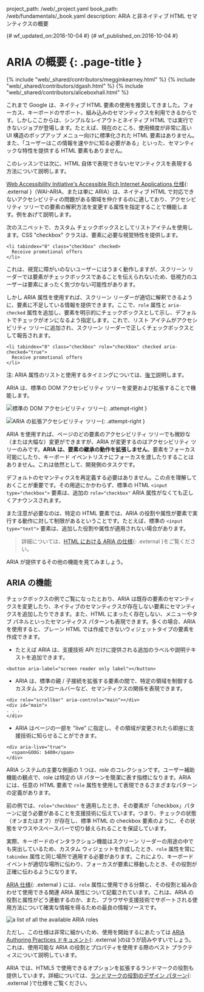 project_path: /web/_project.yaml
book_path: /web/fundamentals/_book.yaml
description: ARIA と非ネイティブ HTML セマンティクスの概要

{# wf_updated_on:2016-10-04 #}
{# wf_published_on:2016-10-04 #}

# ARIA の概要 {: .page-title }

{% include "web/_shared/contributors/megginkearney.html" %}
{% include "web/_shared/contributors/dgash.html" %}
{% include "web/_shared/contributors/aliceboxhall.html" %}

これまで Google は、ネイティブ HTML
要素の使用を推奨してきました。フォーカス、キーボードのサポート、組み込みのセマンティクスを利用できるからです。しかしここからは、シンプルなレイアウトとネイティブ
HTML では実行できないジョブが登場します。たとえば、現在のところ、使用頻度が非常に高い UI 構造のポップアップ メニュー向けに標準化された HTML
要素はありません。また、「ユーザーはこの情報を速やかに知る必要がある」といった、セマンティックな特性を提供する HTML 要素もありません。

このレッスンでは次に、HTML 自体で表現できないセマンティクスを表現する方法について説明します。

[Web Accessibility Initiative's Accessible Rich Internet Applications
仕様](https://www.w3.org/TR/wai-aria/){: .external }（WAI-ARIA、または単に ARIA）は、ネイティブ
HTML で対応できないアクセシビリティの問題がある領域を仲介するのに適しており、アクセシビリティ
ツリーでの要素の解釈方法を変更する属性を指定することで機能します。例をあげて説明します。

次のスニペットで、カスタム チェックボックスとしてリストアイテムを使用します。CSS "checkbox" クラスは、要素に必要な視覚特性を提供します。

```
<li tabindex="0" class="checkbox" checked>
  Receive promotional offers
</li>
```

これは、視覚に障がいのないユーザーにはうまく動作しますが、スクリーン
リーダーでは要素がチェックボックスであることを伝えられないため、低視力のユーザーは要素にまったく気づかない可能性があります。

しかし ARIA 属性を使用すれば、スクリーン リーダーが適切に解釈できるように、要素に不足している情報を提供できます。ここで、`role` 属性と
`aria-checked` 属性を追加し、要素を明示的にチェックボックスとして示し、デフォルトでチェックがオンになるよう指定します。これで、リスト
アイテムがアクセシビリティ ツリーに追加され、スクリーン リーダーで正しくチェックボックスとして報告されます。

```
<li tabindex="0" class="checkbox" role="checkbox" checked aria-checked="true">
  Receive promotional offers
</li>
```

注: ARIA 属性のリストと使用するタイミングについては、[後で](#what-can-aria-do)説明します。

ARIA は、標準の DOM アクセシビリティ ツリーを変更および拡張することで機能します。

![標準の DOM アクセシビリティ
ツリー](../../../../en/fundamentals/accessibility/semantics-aria/imgs/acctree1.jpg){:
.attempt-right }

![ARIA の拡張アクセシビリティ
ツリー](../../../../en/fundamentals/accessibility/semantics-aria/imgs/acctree2.jpg){:
.attempt-right }

ARIA を使用すれば、ページのどの要素のアクセシビリティ ツリーでも微妙な（または大幅な）変更ができますが、ARIA が変更するのはアクセシビリティ
ツリーのみです。**ARIA は、要素の継承の動作を拡張しません**。要素をフォーカス可能にしたり、キーボード
イベントリスナにフォーカスを渡したりすることはありません。これは依然として、開発側のタスクです。

デフォルトのセマンティクスを再定義する必要はありません。この点を理解しておくことが重要です。その用途にかかわらず、標準の HTML `<input
type="checkbox">` 要素は、追加の `role="checkbox"` ARIA 属性がなくても正しくアナウンスされます。

また注意が必要なのは、特定の HTML 要素では、ARIA の役割や属性が要素で実行する動作に対して制限があるということです。たとえば、標準の `<input
type="text">` 要素は、追加した役割や属性が適用されない場合があります。

> 詳細については、[HTML における ARIA
の仕様](https://www.w3.org/TR/html-aria/#sec-strong-native-semantics){: .external
}をご覧ください。

ARIA が提供するその他の機能を見てみましょう。

## ARIA の機能

チェックボックスの例でご覧になったとおり、ARIA
は既存の要素のセマンティクスを変更したり、ネイティブのセマンティクスが存在しない要素にセマンティクスを追加したりできます。また、HTML
にまったく存在しない、メニューやタブ パネルといったセマンティクス パターンも表現できます。多くの場合、ARIA を使用すると、プレーン HTML
では作成できないウィジェットタイプの要素を作成できます。

- たとえば ARIA は、支援技術 API だけに提供される追加のラベルや説明テキストを追加できます。<br>


<div class="clearfix"></div>


```
<button aria-label="screen reader only label"></button>
```

- ARIA は、標準の親 / 子接続を拡張する要素の間で、特定の領域を制御するカスタム スクロールバーなど、セマンティクスの関係を表現できます。


<div class="clearfix"></div>


```
<div role="scrollbar" aria-controls="main"></div>
<div id="main">
. . .
</div>
```

- ARIA はページの一部を "live" に指定し、その領域が変更されたら即座に支援技術に知らせることができます。


<div class="clearfix"></div>


```
<div aria-live="true">
  <span>GOOG: $400</span>
</div>
```

ARIA システムの主要な側面の 1 つは、*role* のコレクションです。ユーザー補助機能の観点で、role は特定の UI
パターンを簡潔に表す指標になります。ARIA には、任意の HTML 要素で `role` 属性を使用して表現できるさまざまなパターンの定義があります。

前の例では、`role="checkbox"`
を適用したとき、その要素が「checkbox」パターンに従う必要があることを支援技術に伝えています。つまり、チェックの状態（オンまたはオフ）が存在し、標準
HTML の checkbox 要素のように、その状態をマウスやスペースバーで切り替えられることを保証しています。

実際、キーボードのインタラクション機能はスクリーン リーダーの用途の中でも突出しているため、カスタム ウィジェットを作成したとき、`role` 属性を常に
`tabindex` 属性と同じ場所で適用する必要があります。これにより、キーボード
イベントが適切な場所に伝わり、フォーカスが要素に移動したとき、その役割が正確に伝わるようになります。

[ARIA 仕様](https://www.w3.org/TR/wai-aria/){: .external } には、`role`
属性に使用できる分類と、その役割と組み合わせて使用できる関連 ARIA 属性について記載されています。これは、ARIA
の役割と属性がどう連動するのか、また、ブラウザや支援技術でサポートされる使用方法について確実な情報を得るための最良の情報ソースです。

![a list of all the available ARIA
roles](../../../../en/fundamentals/accessibility/semantics-aria/imgs/aria-roles.jpg)

ただし、この仕様は非常に細かいため、使用を開始するにあたっては [ARIA
Authoring Practices ドキュメント](https://www.w3.org/TR/wai-aria-practices-1.1/){:
.external }のほうが読みやすいでしょう。これは、使用可能な ARIA の役割とプロパティを使用する際のベスト プラクティスについて説明しています。

ARIA では、HTML5 で使用できるオプションを拡張するランドマークの役割も提供しています。詳細については、[ランドマークの役割のデザイン
パターン](https://www.w3.org/TR/wai-aria-practices-1.1#kbd_layout_landmark_XHTML){:
.external }で仕様をご覧ください。
